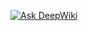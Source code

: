 



[![Ask DeepWiki](https://deepwiki.com/badge.svg)](https://deepwiki.com/LordStoker/front-johny-motorbike)
